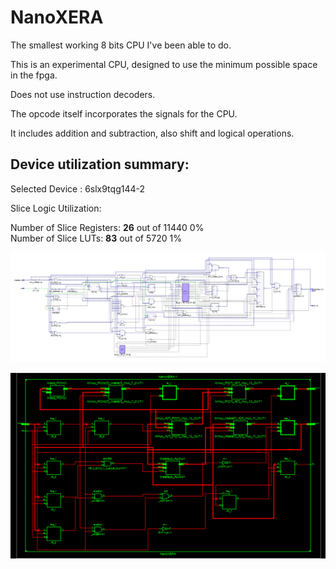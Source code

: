 # NanoXERA
The smallest working 8 bits CPU I've been able to do.

This is an experimental CPU, designed to use the minimum possible space in the fpga.

Does not use instruction decoders.

The opcode itself incorporates the signals for the CPU.

It includes addition and subtraction, also shift and logical operations.

Device utilization summary:
---------------------------

Selected Device : 6slx9tqg144-2 


Slice Logic Utilization: 

 Number of Slice Registers:              **26**  out of  11440     0%  
 Number of Slice LUTs:                   **83**  out of   5720     1%  

![](/RTL.png)

![](/RTL2.png)
